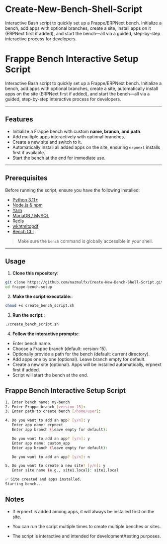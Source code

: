 # Create-New-Bench-Shell-Script
Interactive Bash script to quickly set up a Frappe/ERPNext bench. Initialize a bench, add apps with optional branches, create a site, install apps on it (ERPNext first if added), and start the bench—all via a guided, step-by-step interactive process for developers.


# Frappe Bench Interactive Setup Script

Interactive Bash script to quickly set up a Frappe/ERPNext bench. Initialize a bench, add apps with optional branches, create a site, automatically install apps on the site (ERPNext first if added), and start the bench—all via a guided, step-by-step interactive process for developers.

---

## Features

- Initialize a Frappe bench with custom **name, branch, and path**.
- Add multiple apps interactively with optional branches.
- Create a new site and switch to it.
- Automatically install all added apps on the site, ensuring `erpnext` installs first if available.
- Start the bench at the end for immediate use.

---

## Prerequisites

Before running the script, ensure you have the following installed:

- [Python 3.11+](https://www.python.org/downloads/)
- [Node.js & npm](https://nodejs.org/)
- [Yarn](https://yarnpkg.com/)
- [MariaDB / MySQL](https://mariadb.org/)
- [Redis](https://redis.io/)
- [wkhtmltopdf](https://wkhtmltopdf.org/)
- [Bench CLI](https://github.com/frappe/bench)

> Make sure the `bench` command is globally accessible in your shell.

---

## Usage

1. **Clone this repository**:

```bash
git clone https://github.com/nazmulfx/Create-New-Bench-Shell-Script.git
cd frappe-bench-setup
```

2. **Make the script executable:**:

```bash
chmod +x create_bench_script.sh
```

3. **Run the script:**:

```bash
./create_bench_script.sh
```

4. **Follow the interactive prompts:**:

- Enter bench name.
- Choose a Frappe branch (default: version-15).
- Optionally provide a path for the bench (default: current directory).
- Add apps one by one (optional). Leave branch empty for default.
- Create a new site (optional). Apps will be installed automatically, erpnext first if added.
- Script will start the bench at the end.

## Frappe Bench Interactive Setup Script
```bash
1. Enter bench name: my-bench
2. Enter Frappe branch [version-15]: 
3. Enter path to create bench [/home/user]: 

4. Do you want to add an app? [y/n]: y
   Enter app name: erpnext
   Enter app branch (leave empty for default): 

   Do you want to add an app? [y/n]: y
   Enter app name: custom_app
   Enter app branch (leave empty for default): 

   Do you want to add an app? [y/n]: n

5. Do you want to create a new site? [y/n]: y
   Enter site name (e.g., site1.local): site1.local

✅ Site created and apps installed.
Starting bench...
```

## Notes

- If erpnext is added among apps, it will always be installed first on the site.

- You can run the script multiple times to create multiple benches or sites.

- The script is interactive and intended for development/testing purposes.
